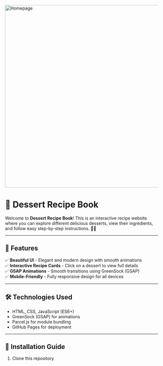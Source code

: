<img src="../Chu_Qiaoyi_OOP/src/images/home.png" alt="Homepage" width="600">

# 🍰 Dessert Recipe Book

Welcome to **Dessert Recipe Book**! This is an interactive recipe website where you can explore different delicious desserts, view their ingredients, and follow easy step-by-step instructions. 🎂✨  

---

## 🎨 Features
✅ **Beautiful UI** - Elegant and modern design with smooth animations  
✅ **Interactive Recipe Cards** - Click on a dessert to view full details  
✅ **GSAP Animations** - Smooth transitions using GreenSock (GSAP)  
✅ **Mobile-Friendly** - Fully responsive design for all devices  

---

## 🛠️ Technologies Used
- HTML, CSS, JavaScript (ES6+)
- GreenSock (GSAP) for animations
- Parcel.js for module bundling
- GitHub Pages for deployment

---

## 📌 Installation Guide
1. Clone this repository  
